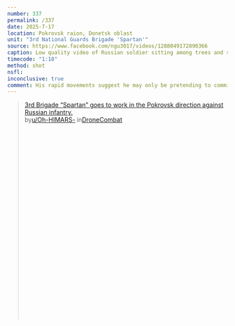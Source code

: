 ```yaml
---
number: 337
permalink: /337
date: 2025-7-17
location: Pokrovsk raion, Donetsk oblast
unit: "3rd National Guards Brigade 'Spartan'"
source: https://www.facebook.com/ngu3017/videos/1288049172890366
caption: Low quality video of Russian soldier sitting among trees and shooting himself, presumably soon after FPV attack
timecode: "1:18"
method: shot
nsfl: 
inconclusive: true
comment: His rapid movements suggest he may only be pretending to commit suicide.
---
```

<blockquote class="reddit-embed-bq" style="height:500px" data-embed-height="566"><a href="https://www.reddit.com/r/DroneCombat/comments/1m7xafp/3rd_brigade_spartan_goes_to_work_in_the_pokrovsk/">3rd Brigade “Spartan” goes to work in the Pokrovsk direction against Russian infantry.</a><br> by<a href="https://www.reddit.com/user/Oh-HIMARS-/">u/Oh-HIMARS-</a> in<a href="https://www.reddit.com/r/DroneCombat/">DroneCombat</a></blockquote><script async="" src="https://embed.reddit.com/widgets.js" charset="UTF-8"></script>